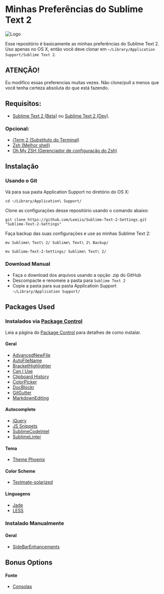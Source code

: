 # Minhas Preferências do Sublime Text 2 

![Logo](../master/Sublime_Text_Logo.png)

Esse repositório é basicamente as minhas preferências do Sublime Text 2. Uso apenas no OS X, então você deve clonar em `~/Library/Application Support/Sublime Text 2`.

## ATENÇÂO!

Eu modifico essas preferencias muitas vezes. Não clone/pull a menos que você tenha certeza absoluta do que está fazendo.

## Requisitos:

- [Sublime Text 2 (Beta)](http://www.sublimetext.com/2/) ou [Sublime Text 2 (Dev)](http://www.sublimetext.com/dev/).

### Opcional:

- [iTerm 2 (Substituto do Terminal)](http://www.iterm2.com/)
- [Zsh (Melhor shell)](http://www.zsh.org/)
- [Oh My ZSH (Gerenciador de configuração do Zsh)](https://github.com/robbyrussell/oh-my-zsh)

## Instalação

### Usando o Git

Vá para sua pasta Application Support no diretório do OS X:

    cd ~/Library/Application\ Support/

Clone as configurações desse repositório usando o comando abaixo:

    git clone https://github.com/Leeiio/Sublime-Text-2-Settings.git "Sublime-Text-2-Settings"
    

Faça backup das suas configurações e use as minhas Sublime Text 2:
    
    mv Sublime\ Text\ 2/ Sublime\ Text\ 2\ Backup/

    mv Sublime-Text-2-Settings/ Sublime\ Text\ 2/

### Download Manual

- Faça o download dos arquivos usando a opção .zip do GitHub
- Descompacte e renomeie a pasta para `Sublime Text 2`
- Copie a pasta para sua pasta Applicatioin Support `~/Library/Application Support/`


## Packages Used

### Instalados via [Package Control][]

Leia a página do [Package Control][] para detalhes de como instalar.

#### Geral

- [AdvancedNewFile](https://sublime.wbond.net/packages/AdvancedNewFile)
- [AutoFileName](https://sublime.wbond.net/packages/AutoFileName)
- [Bracket​Highlighter](https://sublime.wbond.net/packages/BracketHighlighter)
- [Can I Use](https://sublime.wbond.net/packages/Can%20I%20Use)
- [Clipboard History](https://sublime.wbond.net/packages/Clipboard%20History)
- [ColorPicker](https://sublime.wbond.net/packages/ColorPicker)
- [DocBlockr](https://sublime.wbond.net/packages/DocBlockr)
- [GitGutter](https://sublime.wbond.net/packages/GitGutter)
- [MarkdownEditing](https://sublime.wbond.net/packages/MarkdownEditing)

#### Autocomplete

- [jQuery](https://sublime.wbond.net/packages/jQuery)
- [JS Snippets](https://sublime.wbond.net/packages/JS%20Snippets)
- [SublimeCodeIntel](https://sublime.wbond.net/packages/SublimeCodeIntel)
- [SublimeLinter](https://github.com/Kronuz/SublimeLinter)

#### Tema

- [Theme Phoenix](https://sublime.wbond.net/packages/Theme%20-%20Phoenix)

#### Color Scheme

- [Textmate-solarized](http://ethanschoonover.com/solarized)

#### Linguagens

- [Jade](https://sublime.wbond.net/packages/Jade)
- [LESS](https://sublime.wbond.net/packages/LESS)

### Instalado Manualmente

#### Geral

- [SideBarEnhancements](https://sublime.wbond.net/packages/SideBarEnhancements)


## Bonus Options

#### Fonte

- [Consolas](http://www.fontpalace.com/font-download/Consolas/)


[Package Control]:  http://wbond.net/sublime_packages/package_control "Gerenciador de Pacotes do Sublime"
